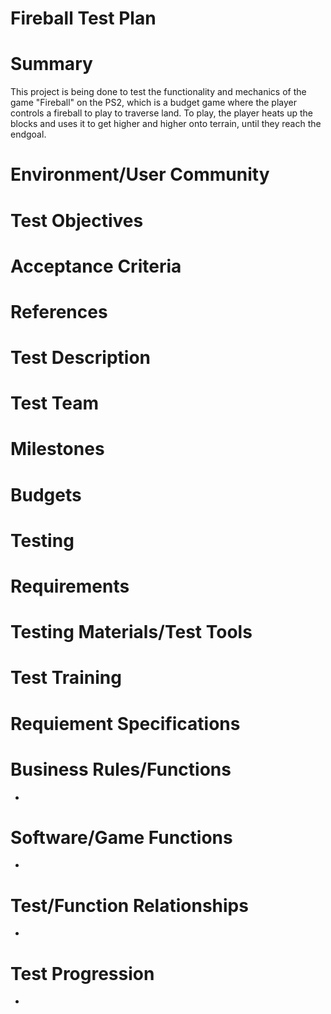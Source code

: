 # Fireball Test Plan

# Summary
This project is being done to test the functionality and mechanics of the game "Fireball" on the PS2, which is a budget game where the player controls a fireball to play to traverse land. To play, the player heats up the blocks and uses it to get higher and higher onto terrain, until they reach the endgoal.

# Environment/User Community

# Test Objectives

# Acceptance Criteria

# References

# Test Description

# Test Team

# Milestones

# Budgets

# Testing

# Requirements

# Testing Materials/Test Tools

# Test Training

# Requiement Specifications

# Business Rules/Functions
*

# Software/Game Functions
*

# Test/Function Relationships
*

# Test Progression
*
